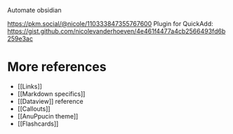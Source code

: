 Automate obsidian

<https://pkm.social/@nicole/110333847355767600>
Plugin for QuickAdd: <https://gist.github.com/nicolevanderhoeven/4e461f4477a4cb2566493fd6b259e3ac>

# More references
- [[Links]]
- [[Markdown specifics]]
- [[Dataview]] reference
- [[Callouts]]
- [[AnuPpucin theme]]
- [[Flashcards]]
